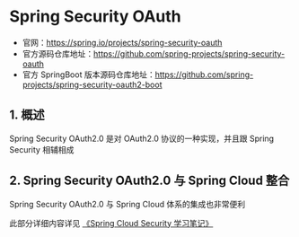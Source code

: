 # Spring Security OAuth

- 官网：https://spring.io/projects/spring-security-oauth
- 官方源码仓库地址：https://github.com/spring-projects/spring-security-oauth
- 官方 SpringBoot 版本源码仓库地址：https://github.com/spring-projects/spring-security-oauth2-boot

## 1. 概述

Spring Security OAuth2.0 是对 OAuth2.0 协议的一种实现，并且跟 Spring Security 相辅相成

## 2. Spring Security OAuth2.0 与 Spring Cloud 整合

Spring Security OAuth2.0 与 Spring Cloud 体系的集成也非常便利

此部分详细内容详见 [《Spring Cloud Security 学习笔记》](/分布式微服务/SpringCloud/Spring-Cloud-Security)
